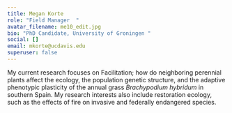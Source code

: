 ```yaml
---
title: Megan Korte
role: "Field Manager  "
avatar_filename: me10_edit.jpg
bio: "PhD Candidate, University of Groningen "
social: []
email: mkorte@ucdavis.edu
superuser: false
---
```

M﻿y current research focuses on Facilitation; how do neighboring perennial plants affect the ecology, the population genetic structure, and the adaptive phenotypic plasticity of the annual grass *Brachypodium hybridum* in southern Spain. My research interests also include restoration ecology, such as the effects of fire on invasive and federally endangered species.